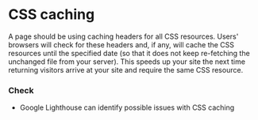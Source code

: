 # CSS caching
A page should be using caching headers for all CSS resources. 
Users' browsers will check for these headers and, if any, will cache the CSS resources until the specified date (so that it does not keep re-fetching the unchanged file from your server). 
This speeds up your site the next time returning visitors arrive at your site and require the same CSS resource.

### Check
* Google Lighthouse can identify possible issues with CSS caching
